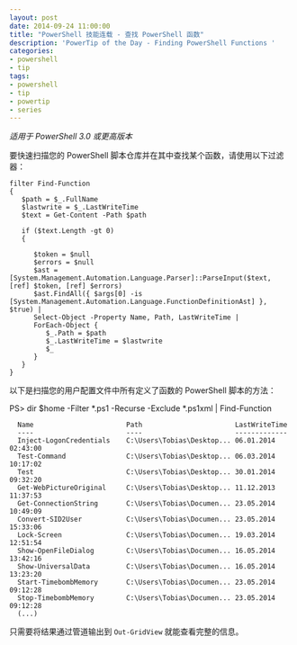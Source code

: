 ```yaml
---
layout: post
date: 2014-09-24 11:00:00
title: "PowerShell 技能连载 - 查找 PowerShell 函数"
description: 'PowerTip of the Day - Finding PowerShell Functions '
categories:
- powershell
- tip
tags:
- powershell
- tip
- powertip
- series
---
```

_适用于 PowerShell 3.0 或更高版本_

要快速扫描您的 PowerShell 脚本仓库并在其中查找某个函数，请使用以下过滤器：

    filter Find-Function
    {
       $path = $_.FullName
       $lastwrite = $_.LastWriteTime
       $text = Get-Content -Path $path
       
       if ($text.Length -gt 0)
       {
          
          $token = $null
          $errors = $null
          $ast = [System.Management.Automation.Language.Parser]::ParseInput($text, [ref] $token, [ref] $errors)
          $ast.FindAll({ $args[0] -is [System.Management.Automation.Language.FunctionDefinitionAst] }, $true) |
          Select-Object -Property Name, Path, LastWriteTime |
          ForEach-Object {
             $_.Path = $path
             $_.LastWriteTime = $lastwrite
             $_
          }
       }
    } 

以下是扫描您的用户配置文件中所有定义了函数的 PowerShell 脚本的方法：

  PS> dir $home -Filter *.ps1 -Recurse -Exclude *.ps1xml | Find-Function 
  
      Name                       Path                       LastWriteTime            
      ----                       ----                       -------------            
      Inject-LogonCredentials    C:\Users\Tobias\Desktop... 06.01.2014 02:43:00      
      Test-Command               C:\Users\Tobias\Desktop... 06.03.2014 10:17:02      
      Test                       C:\Users\Tobias\Desktop... 30.01.2014 09:32:20      
      Get-WebPictureOriginal     C:\Users\Tobias\Desktop... 11.12.2013 11:37:53      
      Get-ConnectionString       C:\Users\Tobias\Documen... 23.05.2014 10:49:09      
      Convert-SID2User           C:\Users\Tobias\Documen... 23.05.2014 15:33:06      
      Lock-Screen                C:\Users\Tobias\Documen... 19.03.2014 12:51:54      
      Show-OpenFileDialog        C:\Users\Tobias\Documen... 16.05.2014 13:42:16      
      Show-UniversalData         C:\Users\Tobias\Documen... 16.05.2014 13:23:20      
      Start-TimebombMemory       C:\Users\Tobias\Documen... 23.05.2014 09:12:28      
      Stop-TimebombMemory        C:\Users\Tobias\Documen... 23.05.2014 09:12:28      
      (...)
      

只需要将结果通过管道输出到 `Out-GridView` 就能查看完整的信息。

<!--本文国际来源：[Finding PowerShell Functions ](http://community.idera.com/powershell/powertips/b/tips/posts/finding-powershell-functions)-->

